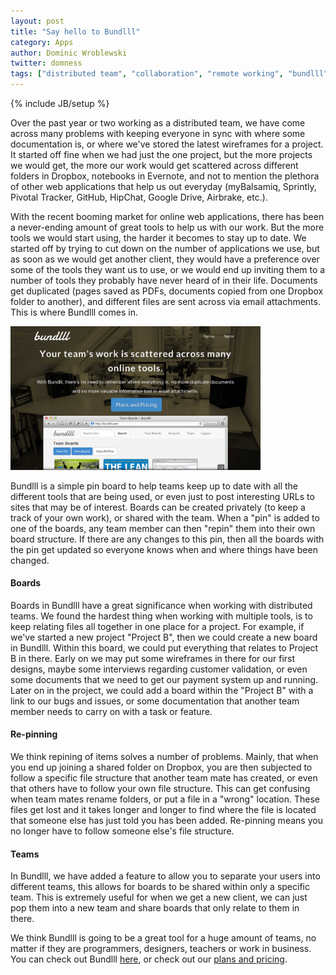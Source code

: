 ```yaml
---
layout: post
title: "Say hello to Bundlll"
category: Apps
author: Dominic Wroblewski
twitter: domness
tags: ["distributed team", "collaboration", "remote working", "bundlll", "startup", "tools"]
---
```

{% include JB/setup %}

Over the past year or two working as a distributed team, we have come across many problems with keeping everyone in sync with where some documentation is, or where we've stored the latest wireframes for a project. It started off fine when we had just the one project, but the more projects we would get, the more our work would get scattered across different folders in Dropbox, notebooks in Evernote, and not to mention the plethora of other web applications that help us out everyday (myBalsamiq, Sprintly, Pivotal Tracker, GitHub, HipChat, Google Drive, Airbrake, etc.).

With the recent booming market for online web applications, there has been a never-ending amount of great tools to help us with our work. But the more tools we would start using, the harder it becomes to stay up to date. We started off by trying to cut down on the number of applications we use, but as soon as we would get another client, they would have a preference over some of the tools they want us to use, or we would end up inviting them to a number of tools they probably have never heard of in their life. Documents get duplicated (pages saved as PDFs, documents copied from one Dropbox folder to another), and different files are sent across via email attachments. This is where Bundlll comes in.

<a href="/assets/images/bundlll-screenshot.png"><div class="thumbnail"><img width="400" src="/assets/images/bundlll-screenshot.png" /></div></a>

Bundlll is a simple pin board to help teams keep up to date with all the different tools that are being used, or even just to post interesting URLs to sites that may be of interest. Boards can be created privately (to keep a track of your own work), or shared with the team. When a "pin" is added to one of the boards, any team member can then "repin" them into their own board structure. If there are any changes to this pin, then all the boards with the pin get updated so everyone knows when and where things have been changed.

#### Boards

Boards in Bundlll have a great significance when working with distributed teams. We found the hardest thing when working with multiple tools, is to keep relating files all together in one place for a project. For example, if we've started a new project "Project B", then we could create a new board in Bundlll. Within this board, we could put everything that relates to Project B in there. Early on we may put some wireframes in there for our first designs, maybe some interviews regarding customer validation, or even some documents that we need to get our payment system up and running. Later on in the project, we could add a board within the "Project B" with a link to our bugs and issues, or some documentation that another team member needs to carry on with a task or feature.

#### Re-pinning

We think repining of items solves a number of problems. Mainly, that when you end up joining a shared folder on Dropbox, you are then subjected to follow a specific file structure that another team mate has created, or even that others have to follow your own file structure. This can get confusing when team mates rename folders, or put a file in a "wrong" location. These files get lost and it takes longer and longer to find where the file is located that someone else has just told you has been added. Re-pinning means you no longer have to follow someone else's file structure.

#### Teams

In Bundlll, we have added a feature to allow you to separate your users into different teams, this allows for boards to be shared within only a specific team. This is extremely useful for when we get a new client, we can just pop them into a new team and share boards that only relate to them in there.

We think Bundlll is going to be a great tool for a huge amount of teams, no matter if they are programmers, designers, teachers or work in business. You can check out Bundlll [here](http://bundlll.com), or check out our [plans and pricing](http://bundlll.com/pricing).
